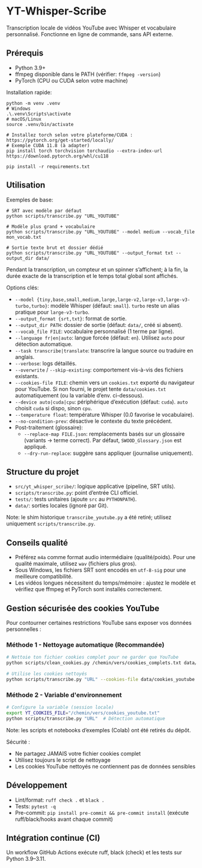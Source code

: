 # YT-Whisper-Scribe

Transcription locale de vidéos YouTube avec Whisper et vocabulaire personnalisé. Fonctionne en ligne de commande, sans API externe.

## Prérequis
- Python 3.9+
- ffmpeg disponible dans le PATH (vérifier: `ffmpeg -version`)
- PyTorch (CPU ou CUDA selon votre machine)

Installation rapide:
```
python -m venv .venv
# Windows
.\.venv\Scripts\activate
# macOS/Linux
source .venv/bin/activate

# Installez torch selon votre plateforme/CUDA : https://pytorch.org/get-started/locally/
# Exemple CUDA 11.8 (à adapter)
pip install torch torchvision torchaudio --extra-index-url https://download.pytorch.org/whl/cu118

pip install -r requirements.txt
```

## Utilisation
Exemples de base:
```
# SRT avec modèle par défaut
python scripts/transcribe.py "URL_YOUTUBE"

# Modèle plus grand + vocabulaire
python scripts/transcribe.py "URL_YOUTUBE" --model medium --vocab_file mon_vocab.txt

# Sortie texte brut et dossier dédié
python scripts/transcribe.py "URL_YOUTUBE" --output_format txt --output_dir data/
```

Pendant la transcription, un compteur et un spinner s’affichent; à la fin, la durée exacte de la transcription et le temps total global sont affichés.

Options clés:
- `--model {tiny,base,small,medium,large,large-v2,large-v3,large-v3-turbo,turbo}`: modèle Whisper (défaut: `small`). `turbo` reste un alias pratique pour `large-v3-turbo`.
- `--output_format {srt,txt}`: format de sortie.
- `--output_dir PATH`: dossier de sortie (défaut: `data/`, créé si absent).
- `--vocab_file FILE`: vocabulaire personnalisé (1 terme par ligne).
- `--language fr|en|auto`: langue forcée (défaut: `en`). Utilisez `auto` pour détection automatique.
- `--task transcribe|translate`: transcrire la langue source ou traduire en anglais.
- `--verbose`: logs détaillés.
- `--overwrite` / `--skip-existing`: comportement vis-à-vis des fichiers existants.
- `--cookies-file FILE`: chemin vers un `cookies.txt` exporté du navigateur pour YouTube. Si non fourni, le projet tente `data/cookies.txt` automatiquement (ou la variable d’env. ci-dessous).
- `--device auto|cuda|cpu`: périphérique d’exécution (défaut: `cuda`). `auto` choisit `cuda` si dispo, sinon `cpu`.
- `--temperature float`: température Whisper (0.0 favorise le vocabulaire).
- `--no-condition-prev`: désactive le contexte du texte précédent.
- Post-traitement (glossaire):
  - `--replace-map FILE.json`: remplacements basés sur un glossaire (variants -> terme correct). Par défaut, `SWOOD_Glossary.json` est appliqué.
  - `--dry-run-replace`: suggère sans appliquer (journalise uniquement).

## Structure du projet
- `src/yt_whisper_scribe/`: logique applicative (pipeline, SRT utils).
- `scripts/transcribe.py`: point d’entrée CLI officiel.
- `tests/`: tests unitaires (ajoute `src` au `PYTHONPATH`).
- `data/`: sorties locales (ignoré par Git).

Note: le shim historique `transcribe_youtube.py` a été retiré; utilisez uniquement `scripts/transcribe.py`.

## Conseils qualité
- Préférez `m4a` comme format audio intermédiaire (qualité/poids). Pour une qualité maximale, utilisez `wav` (fichiers plus gros).
- Sous Windows, les fichiers SRT sont encodés en `utf-8-sig` pour une meilleure compatibilité.
- Les vidéos longues nécessitent du temps/mémoire : ajustez le modèle et vérifiez que ffmpeg et PyTorch sont installés correctement.

## Gestion sécurisée des cookies YouTube

Pour contourner certaines restrictions YouTube sans exposer vos données personnelles :

### Méthode 1 - Nettoyage automatique (Recommandée)
```bash
# Nettoie ton fichier cookies complet pour ne garder que YouTube
python scripts/clean_cookies.py /chemin/vers/cookies_complets.txt data/cookies_youtube.txt

# Utilise les cookies nettoyés
python scripts/transcribe.py "URL" --cookies-file data/cookies_youtube.txt
```

### Méthode 2 - Variable d'environnement
```bash
# Configure la variable (session locale)
export YT_COOKIES_FILE="/chemin/vers/cookies_youtube.txt"
python scripts/transcribe.py "URL"  # Détection automatique
```

Note: les scripts et notebooks d’exemples (Colab) ont été retirés du dépôt.

Sécurité :
- Ne partagez JAMAIS votre fichier cookies complet
- Utilisez toujours le script de nettoyage
- Les cookies YouTube nettoyés ne contiennent pas de données sensibles

## Développement
- Lint/format: `ruff check .` et `black .`
- Tests: `pytest -q`
- Pre-commit: `pip install pre-commit && pre-commit install` (exécute ruff/black/hooks avant chaque commit)

## Intégration continue (CI)
Un workflow GitHub Actions exécute ruff, black (check) et les tests sur Python 3.9–3.11.
